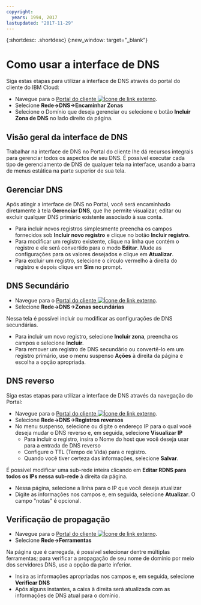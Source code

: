 ```yaml
---
copyright:
  years: 1994, 2017
lastupdated: "2017-11-29"
---
```


{:shortdesc: .shortdesc}
{:new_window: target="_blank"}

# Como usar a interface de DNS

Siga estas etapas para utilizar a interface de DNS através do portal do cliente do IBM Cloud:

* Navegue para o [Portal do cliente ![Ícone de link externo](../../icons/launch-glyph.svg "Ícone de link externo")](https://control.softlayer.com/).
* Selecione **Rede->DNS->Encaminhar Zonas**
* Selecione o Domínio que deseja gerenciar ou selecione o botão **Incluir Zona de DNS** no lado direito da página.

## Visão geral da interface de DNS
Trabalhar na interface de DNS no Portal do cliente lhe dá recursos integrais para gerenciar todos os aspectos de seu DNS. É possível executar cada tipo de gerenciamento de DNS de qualquer tela na interface, usando a barra de menus estática na parte superior de sua tela.

## Gerenciar DNS
Após atingir a interface de DNS no Portal, você será encaminhado diretamente à tela **Gerenciar DNS**, que lhe permite visualizar, editar ou excluir qualquer DNS primário existente associado à sua conta.

* Para incluir novos registros simplesmente preencha os campos fornecidos sob **Incluir novo registro** e clique no botão **Incluir registro**.
* Para modificar um registro existente, clique na linha que contém o registro e ele será convertido para o modo **Editar**. Mude as configurações para os valores desejados e clique em **Atualizar**.
* Para excluir um registro, selecione o círculo vermelho à direita do registro e depois clique em **Sim** no prompt.

## DNS Secundário

* Navegue para o [Portal do cliente ![Ícone de link externo](../../icons/launch-glyph.svg "Ícone de link externo")](https://control.softlayer.com/).
* Selecione **Rede->DNS->Zonas secundárias**

Nessa tela é possível incluir ou modificar as configurações de DNS secundárias.

* Para incluir um novo registro, selecione **Incluir zona**, preencha os campos e selecione **Incluir**.
* Para remover um registro de DNS secundário ou convertê-lo em um registro primário, use o menu suspenso **Ações** à direita da página e escolha a opção apropriada.

## DNS reverso

Siga estas etapas para utilizar a interface de DNS através da navegação do Portal:

* Navegue para o [Portal do cliente ![Ícone de link externo](../../icons/launch-glyph.svg "Ícone de link externo")](https://control.softlayer.com/).
* Selecione **Rede->DNS->Registros reversos**
* No menu suspenso, selecione ou digite o endereço IP para o qual você deseja mudar o DNS reverso e, em seguida, selecione **Visualizar IP**
  * Para incluir o registro, insira o Nome do host que você deseja usar para a entrada de DNS reverso
  * Configure o TTL (Tempo de Vida) para o registro.
  * Quando você tiver certeza das informações, selecione **Salvar**.

É possível modificar uma sub-rede inteira clicando em **Editar RDNS para todos os IPs nessa sub-rede** à direita da página.

* Nessa página, selecione a linha para o IP que você deseja atualizar
* Digite as informações nos campos e, em seguida, selecione **Atualizar**. O campo "notas" é opcional.

## Verificação de propagação

* Navegue para o [Portal do cliente ![Ícone de link externo](../../icons/launch-glyph.svg "Ícone de link externo")](https://control.softlayer.com/).
* Selecione **Rede->Ferramentas**

Na página que é carregada, é possível selecionar dentre múltiplas ferramentas; para verificar a propagação de seu nome de domínio por meio dos servidores DNS, use a opção da parte inferior.

* Insira as informações apropriadas nos campos e, em seguida, selecione **Verificar DNS**
* Após alguns instantes, a caixa à direita será atualizada com as informações de DNS atual para o domínio.
